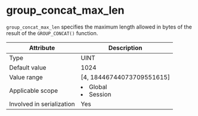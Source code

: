 # group_concat_max_len

`group_concat_max_len` specifies the maximum length allowed in bytes of the result of the `GROUP_CONCAT()` function.

| **Attribute** | **Description** |
|---------|------------------------------------------------------------------------------------------------------------|
| Type | UINT |
| Default value | 1024 |
| Value range | \[4, 18446744073709551615\] |
| Applicable scope | <li> Global   <li> Session |
| Involved in serialization | Yes |

